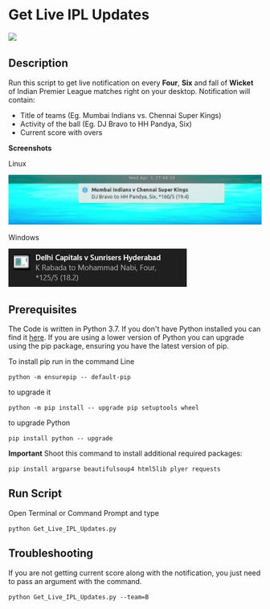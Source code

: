 # Get Live IPL Updates

![](https://forthebadge.com/images/badges/made-with-python.svg)

## Description
Run this script to get live notification on every **Four**, **Six** and fall of **Wicket** of Indian Premier League matches right on your desktop.
Notification will contain:
- Title of teams (Eg. Mumbai Indians vs. Chennai Super Kings)
- Activity of the ball (Eg. DJ Bravo to HH Pandya, Six)
- Current score with overs 

**Screenshots**

Linux

![Linux Notification](Screenshot/demo-1.png)

Windows

![Windows Notification](Screenshot/demo-2.png)

## Prerequisites
The Code is written in Python 3.7. If you don't have Python installed you can find it [here](https://www.python.org/downloads/). If you are using a lower version of Python you can upgrade using the pip package, ensuring you have the latest version of pip. 

To install pip run in the command Line
```
python -m ensurepip -- default-pip 
``` 
to upgrade it
```
python -m pip install -- upgrade pip setuptools wheel
```
to upgrade Python
```
pip install python -- upgrade
```
**Important**
Shoot this command to install additional required packages:
```
pip install argparse beautifulsoup4 html5lib plyer requests
```

## Run Script
Open Terminal or Command Prompt and type
```
python Get_Live_IPL_Updates.py
```

## Troubleshooting
If you are not getting current score along with the notification, you just need to pass an argument with the command.
```
python Get_Live_IPL_Updates.py --team=B
```
